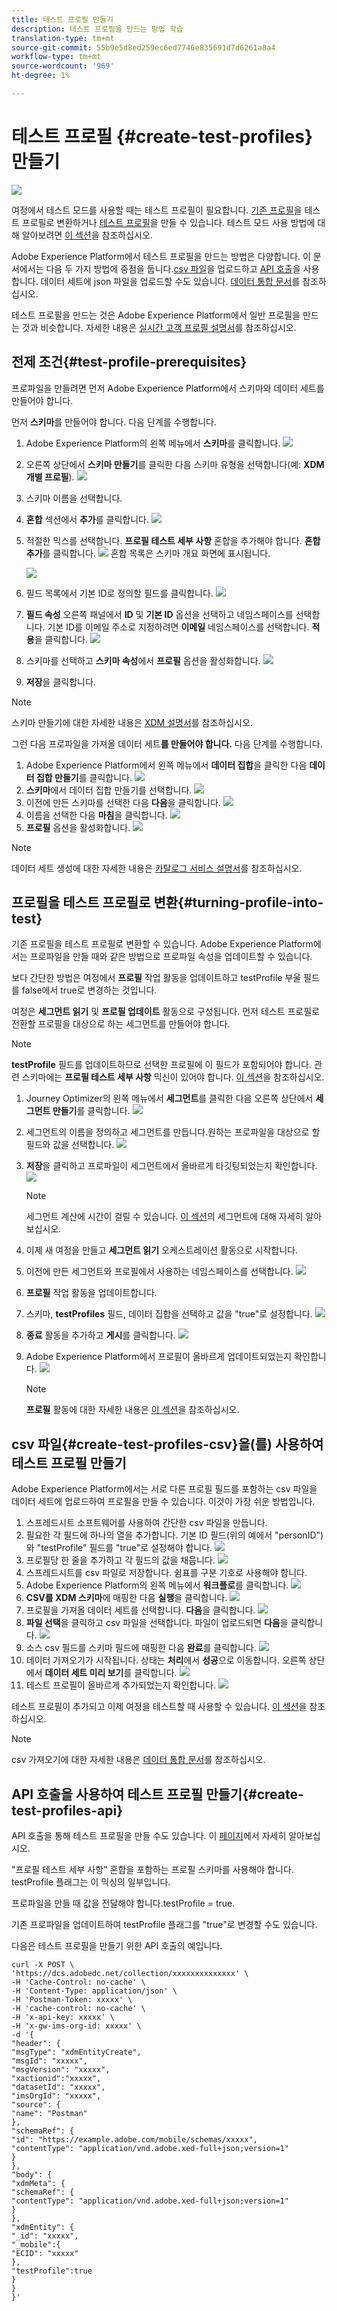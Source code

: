 ```yaml
---
title: 테스트 프로필 만들기
description: 테스트 프로필을 만드는 방법 학습
translation-type: tm+mt
source-git-commit: 55b9e5d8ed259ec6ed7746e835691d7d6261a8a4
workflow-type: tm+mt
source-wordcount: '969'
ht-degree: 1%

---
```


# 테스트 프로필 {#create-test-profiles} 만들기

![](../assets/do-not-localize/badge.png)

여정에서 테스트 모드를 사용할 때는 테스트 프로필이 필요합니다. [기존 프로필](../building-journeys/creating-test-profiles.md#turning-profile-into-test)을 테스트 프로필로 변환하거나 [테스트 프로필](../building-journeys/creating-test-profiles.md#create-test-profiles-csv)을 만들 수 있습니다. 테스트 모드 사용 방법에 대해 알아보려면 [이 섹션](../building-journeys/testing-the-journey.md)을 참조하십시오.

Adobe Experience Platform에서 테스트 프로필을 만드는 방법은 다양합니다. 이 문서에서는 다음 두 가지 방법에 중점을 둡니다.[csv 파일](../building-journeys/creating-test-profiles.md#create-test-profiles-csv)을 업로드하고 [API 호출](../building-journeys/creating-test-profiles.md#create-test-profiles-api)을 사용합니다. 데이터 세트에 json 파일을 업로드할 수도 있습니다. [데이터 통합 문서](https://experienceleague.adobe.com/docs/experience-platform/ingestion/tutorials/ingest-batch-data.html#add-data-to-dataset)를 참조하십시오.

테스트 프로필을 만드는 것은 Adobe Experience Platform에서 일반 프로필을 만드는 것과 비슷합니다. 자세한 내용은 [실시간 고객 프로필 설명서](https://experienceleague.adobe.com/docs/experience-platform/profile/home.html)를 참조하십시오.

## 전제 조건{#test-profile-prerequisites}

프로파일을 만들려면 먼저 Adobe Experience Platform에서 스키마와 데이터 세트를 만들어야 합니다.

먼저 **스키마**&#x200B;를 만들어야 합니다. 다음 단계를 수행합니다.

1. Adobe Experience Platform의 왼쪽 메뉴에서 **스키마**를 클릭합니다.
   ![](../assets/test-profiles-0.png)
1. 오른쪽 상단에서 **스키마 만들기**&#x200B;를 클릭한 다음 스키마 유형을 선택합니다(예: **XDM 개별 프로필**).
   ![](../assets/test-profiles-1.png)
1. 스키마 이름을 선택합니다.
1. **혼합** 섹션에서 **추가**를 클릭합니다.
   ![](../assets/test-profiles-1-bis.png)
1. 적절한 믹스를 선택합니다. **프로필 테스트 세부 사항** 혼합을 추가해야 합니다. **혼합 추가**를 클릭합니다.
   ![](../assets/test-profiles-1-ter.png)
혼합 목록은 스키마 개요 화면에 표시됩니다.

   ![](../assets/test-profiles-2.png)
1. 필드 목록에서 기본 ID로 정의할 필드를 클릭합니다.
   ![](../assets/test-profiles-3.png)
1. **필드 속성** 오른쪽 패널에서 **ID** 및 **기본 ID** 옵션을 선택하고 네임스페이스를 선택합니다. 기본 ID를 이메일 주소로 지정하려면 **이메일** 네임스페이스를 선택합니다. **적용**을 클릭합니다.
   ![](../assets/test-profiles-4.png)
1. 스키마를 선택하고 **스키마 속성**&#x200B;에서 **프로필** 옵션을 활성화합니다.
   ![](../assets/test-profiles-5.png)
1. **저장**&#x200B;을 클릭합니다.

>[!NOTE]
>
>스키마 만들기에 대한 자세한 내용은 [XDM 설명서](https://experienceleague.adobe.com/docs/experience-platform/xdm/ui/resources/schemas.html#prerequisites)를 참조하십시오.

그런 다음 프로파일을 가져올 데이터 세트&#x200B;**를 만들어야 합니다.** 다음 단계를 수행합니다.

1. Adobe Experience Platform에서 왼쪽 메뉴에서 **데이터 집합**&#x200B;을 클릭한 다음 **데이터 집합 만들기**를 클릭합니다.
   ![](../assets/test-profiles-6.png)
1. **스키마**에서 데이터 집합 만들기를 선택합니다.
   ![](../assets/test-profiles-7.png)
1. 이전에 만든 스키마를 선택한 다음 **다음**을 클릭합니다.
   ![](../assets/test-profiles-8.png)
1. 이름을 선택한 다음 **마침**을 클릭합니다.
   ![](../assets/test-profiles-9.png)
1. **프로필** 옵션을 활성화합니다.
   ![](../assets/test-profiles-10.png)

>[!NOTE]
>
> 데이터 세트 생성에 대한 자세한 내용은 [카탈로그 서비스 설명서](https://experienceleague.adobe.com/docs/experience-platform/catalog/datasets/user-guide.html#getting-started)를 참조하십시오.

## 프로필을 테스트 프로필로 변환{#turning-profile-into-test}

기존 프로필을 테스트 프로필로 변환할 수 있습니다. Adobe Experience Platform에서는 프로파일을 만들 때와 같은 방법으로 프로파일 속성을 업데이트할 수 있습니다.

보다 간단한 방법은 여정에서 **프로필** 작업 활동을 업데이트하고 testProfile 부울 필드를 false에서 true로 변경하는 것입니다.

여정은 **세그먼트 읽기** 및 **프로필 업데이트** 활동으로 구성됩니다. 먼저 테스트 프로필로 전환할 프로필을 대상으로 하는 세그먼트를 만들어야 합니다.

>[!NOTE]
>
> **testProfile** 필드를 업데이트하므로 선택한 프로필에 이 필드가 포함되어야 합니다. 관련 스키마에는 **프로필 테스트 세부 사항** 믹신이 있어야 합니다. [이 섹션](../building-journeys/creating-test-profiles.md#test-profiles-prerequisites)을 참조하십시오.

1. Journey Optimizer의 왼쪽 메뉴에서 **세그먼트**&#x200B;를 클릭한 다음 오른쪽 상단에서 **세그먼트 만들기**를 클릭합니다.
   ![](../assets/test-profiles-22.png)
1. 세그먼트의 이름을 정의하고 세그먼트를 만듭니다.원하는 프로파일을 대상으로 할 필드와 값을 선택합니다.
   ![](../assets/test-profiles-23.png)
1. **저장**을 클릭하고 프로파일이 세그먼트에서 올바르게 타깃팅되었는지 확인합니다.
   ![](../assets/test-profiles-24.png)

   >[!NOTE]
   >
   > 세그먼트 계산에 시간이 걸릴 수 있습니다. [이 섹션](../segment/about-segments.md)의 세그먼트에 대해 자세히 알아보십시오.

1. 이제 새 여정을 만들고 **세그먼트 읽기** 오케스트레이션 활동으로 시작합니다.
1. 이전에 만든 세그먼트와 프로필에서 사용하는 네임스페이스를 선택합니다.
   ![](../assets/test-profiles-25.png)
1. **프로필** 작업 활동을 업데이트합니다.
1. 스키마, **testProfiles** 필드, 데이터 집합을 선택하고 값을 &quot;true&quot;로 설정합니다.
   ![](../assets/test-profiles-26.png)
1. **종료** 활동을 추가하고 **게시**를 클릭합니다.
   ![](../assets/test-profiles-27.png)
1. Adobe Experience Platform에서 프로필이 올바르게 업데이트되었는지 확인합니다.
   ![](../assets/test-profiles-28.png)

   >[!NOTE]
   >
   > **프로필** 활동에 대한 자세한 내용은 [이 섹션](../building-journeys/update-profiles.md)을 참조하십시오.

## csv 파일{#create-test-profiles-csv}을(를) 사용하여 테스트 프로필 만들기

Adobe Experience Platform에서는 서로 다른 프로필 필드를 포함하는 csv 파일을 데이터 세트에 업로드하여 프로필을 만들 수 있습니다. 이것이 가장 쉬운 방법입니다.

1. 스프레드시트 소프트웨어를 사용하여 간단한 csv 파일을 만듭니다.
1. 필요한 각 필드에 하나의 열을 추가합니다. 기본 ID 필드(위의 예에서 &quot;personID&quot;)와 &quot;testProfile&quot; 필드를 &quot;true&quot;로 설정해야 합니다.
   ![](../assets/test-profiles-11.png)
1. 프로필당 한 줄을 추가하고 각 필드의 값을 채웁니다.
   ![](../assets/test-profiles-12.png)
1. 스프레드시트를 csv 파일로 저장합니다. 쉼표를 구분 기호로 사용해야 합니다.
1. Adobe Experience Platform의 왼쪽 메뉴에서 **워크플로**를 클릭합니다.
   ![](../assets/test-profiles-14.png)
1. **CSV를 XDM 스키마**&#x200B;에 매핑한 다음 **실행**을 클릭합니다.
   ![](../assets/test-profiles-16.png)
1. 프로필을 가져올 데이터 세트를 선택합니다. **다음**을 클릭합니다.
   ![](../assets/test-profiles-17.png)
1. **파일 선택**&#x200B;을 클릭하고 csv 파일을 선택합니다. 파일이 업로드되면 **다음**을 클릭합니다.
   ![](../assets/test-profiles-18.png)
1. 소스 csv 필드를 스키마 필드에 매핑한 다음 **완료**를 클릭합니다.
   ![](../assets/test-profiles-19.png)
1. 데이터 가져오기가 시작됩니다. 상태는 **처리**&#x200B;에서 **성공**&#x200B;으로 이동합니다. 오른쪽 상단에서 **데이터 세트 미리 보기**를 클릭합니다.
   ![](../assets/test-profiles-20.png)
1. 테스트 프로필이 올바르게 추가되었는지 확인합니다.
   ![](../assets/test-profiles-21.png)

테스트 프로필이 추가되고 이제 여정을 테스트할 때 사용할 수 있습니다. [이 섹션](../building-journeys/testing-the-journey.md)을 참조하십시오.
>[!NOTE]
>
> csv 가져오기에 대한 자세한 내용은 [데이터 통합 문서](https://experienceleague.adobe.com/docs/experience-platform/ingestion/tutorials/map-a-csv-file.html#tutorials)를 참조하십시오.

## API 호출을 사용하여 테스트 프로필 만들기{#create-test-profiles-api}

API 호출을 통해 테스트 프로필을 만들 수도 있습니다. 이 [페이지](https://experienceleague.adobe.com/docs/experience-platform/profile/home.html)에서 자세히 알아보십시오.

&quot;프로필 테스트 세부 사항&quot; 혼합을 포함하는 프로필 스키마를 사용해야 합니다. testProfile 플래그는 이 믹싱의 일부입니다.

프로파일을 만들 때 값을 전달해야 합니다.testProfile = true.

기존 프로파일을 업데이트하여 testProfile 플래그를 &quot;true&quot;로 변경할 수도 있습니다.

다음은 테스트 프로필을 만들기 위한 API 호출의 예입니다.

```
curl -X POST \
'https://dcs.adobedc.net/collection/xxxxxxxxxxxxxx' \
-H 'Cache-Control: no-cache' \
-H 'Content-Type: application/json' \
-H 'Postman-Token: xxxxx' \
-H 'cache-control: no-cache' \
-H 'x-api-key: xxxxx' \
-H 'x-gw-ims-org-id: xxxxx' \
-d '{
"header": {
"msgType": "xdmEntityCreate",
"msgId": "xxxxx",
"msgVersion": "xxxxx",
"xactionid":"xxxxx",
"datasetId": "xxxxx",
"imsOrgId": "xxxxx",
"source": {
"name": "Postman"
},
"schemaRef": {
"id": "https://example.adobe.com/mobile/schemas/xxxxx",
"contentType": "application/vnd.adobe.xed-full+json;version=1"
}
},
"body": {
"xdmMeta": {
"schemaRef": {
"contentType": "application/vnd.adobe.xed-full+json;version=1"
}
},
"xdmEntity": {
"_id": "xxxxx",
"_mobile":{
"ECID": "xxxxx"
},
"testProfile":true
}
}
}'
```
